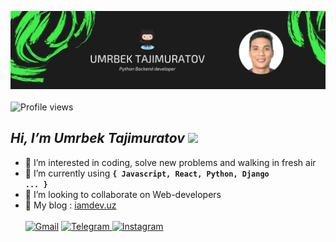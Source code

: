 <img src="https://github.com/Umrbek-Xudayorovich-Tajimuratov/Umrbek-Xudayorovich-Tajimuratov/blob/main/myself%20banner.png" alt='umrbek banner'/> <br> <br>
![Profile views](https://gpvc.arturio.dev/umrbek-xudayorovich-tajimuratov)  
## <i> Hi, I’m Umrbek Tajimuratov </i> <img src="https://media.giphy.com/media/hvRJCLFzcasrR4ia7z/giphy.gif" width="27px" />
- 👀 I’m interested in coding, solve new problems and walking in fresh air
- 🌱 I’m currently using <code><b>{ Javascript, React, Python, Django ... }</b></code>
- 💞️ I’m looking to collaborate on Web-developers
- 📝 My blog : <a target="_blank" href="http://iamdev.uz/">iamdev.uz</a>
<br><br>
<a href="mailto:umrbek.xudayorovich@gmail.com">![Gmail](https://img.shields.io/badge/Gmail-D14836?style=for-the-badge&logo=gmail&logoColor=white)</a> <a href="https://t.me/UmrbekWebDev">![Telegram](https://img.shields.io/badge/Telegram-2CA5E0?style=for-the-badge&logo=telegram&logoColor=white) </a><a href="https://www.instagram.com/umrbek.tajimuratov/">![Instagram](https://img.shields.io/badge/Instagram-%23E4405F.svg?style=for-the-badge&logo=Instagram&logoColor=white) </a>
<br><br>

<!---
Umrbek-Xudayorovich-Tajimuratov/Umrbek-Xudayorovich-Tajimuratov is a ✨ special ✨ repository because its `README.md` (this file) appears on your GitHub profile.
You can click the Preview link to take a look at your changes.
--->
